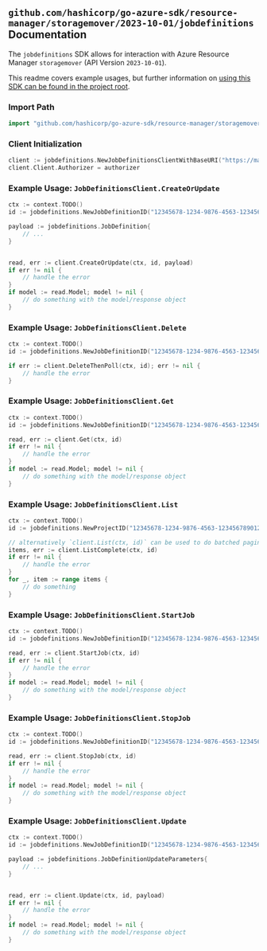 
## `github.com/hashicorp/go-azure-sdk/resource-manager/storagemover/2023-10-01/jobdefinitions` Documentation

The `jobdefinitions` SDK allows for interaction with Azure Resource Manager `storagemover` (API Version `2023-10-01`).

This readme covers example usages, but further information on [using this SDK can be found in the project root](https://github.com/hashicorp/go-azure-sdk/tree/main/docs).

### Import Path

```go
import "github.com/hashicorp/go-azure-sdk/resource-manager/storagemover/2023-10-01/jobdefinitions"
```


### Client Initialization

```go
client := jobdefinitions.NewJobDefinitionsClientWithBaseURI("https://management.azure.com")
client.Client.Authorizer = authorizer
```


### Example Usage: `JobDefinitionsClient.CreateOrUpdate`

```go
ctx := context.TODO()
id := jobdefinitions.NewJobDefinitionID("12345678-1234-9876-4563-123456789012", "example-resource-group", "storageMoverName", "projectName", "jobDefinitionName")

payload := jobdefinitions.JobDefinition{
	// ...
}


read, err := client.CreateOrUpdate(ctx, id, payload)
if err != nil {
	// handle the error
}
if model := read.Model; model != nil {
	// do something with the model/response object
}
```


### Example Usage: `JobDefinitionsClient.Delete`

```go
ctx := context.TODO()
id := jobdefinitions.NewJobDefinitionID("12345678-1234-9876-4563-123456789012", "example-resource-group", "storageMoverName", "projectName", "jobDefinitionName")

if err := client.DeleteThenPoll(ctx, id); err != nil {
	// handle the error
}
```


### Example Usage: `JobDefinitionsClient.Get`

```go
ctx := context.TODO()
id := jobdefinitions.NewJobDefinitionID("12345678-1234-9876-4563-123456789012", "example-resource-group", "storageMoverName", "projectName", "jobDefinitionName")

read, err := client.Get(ctx, id)
if err != nil {
	// handle the error
}
if model := read.Model; model != nil {
	// do something with the model/response object
}
```


### Example Usage: `JobDefinitionsClient.List`

```go
ctx := context.TODO()
id := jobdefinitions.NewProjectID("12345678-1234-9876-4563-123456789012", "example-resource-group", "storageMoverName", "projectName")

// alternatively `client.List(ctx, id)` can be used to do batched pagination
items, err := client.ListComplete(ctx, id)
if err != nil {
	// handle the error
}
for _, item := range items {
	// do something
}
```


### Example Usage: `JobDefinitionsClient.StartJob`

```go
ctx := context.TODO()
id := jobdefinitions.NewJobDefinitionID("12345678-1234-9876-4563-123456789012", "example-resource-group", "storageMoverName", "projectName", "jobDefinitionName")

read, err := client.StartJob(ctx, id)
if err != nil {
	// handle the error
}
if model := read.Model; model != nil {
	// do something with the model/response object
}
```


### Example Usage: `JobDefinitionsClient.StopJob`

```go
ctx := context.TODO()
id := jobdefinitions.NewJobDefinitionID("12345678-1234-9876-4563-123456789012", "example-resource-group", "storageMoverName", "projectName", "jobDefinitionName")

read, err := client.StopJob(ctx, id)
if err != nil {
	// handle the error
}
if model := read.Model; model != nil {
	// do something with the model/response object
}
```


### Example Usage: `JobDefinitionsClient.Update`

```go
ctx := context.TODO()
id := jobdefinitions.NewJobDefinitionID("12345678-1234-9876-4563-123456789012", "example-resource-group", "storageMoverName", "projectName", "jobDefinitionName")

payload := jobdefinitions.JobDefinitionUpdateParameters{
	// ...
}


read, err := client.Update(ctx, id, payload)
if err != nil {
	// handle the error
}
if model := read.Model; model != nil {
	// do something with the model/response object
}
```
